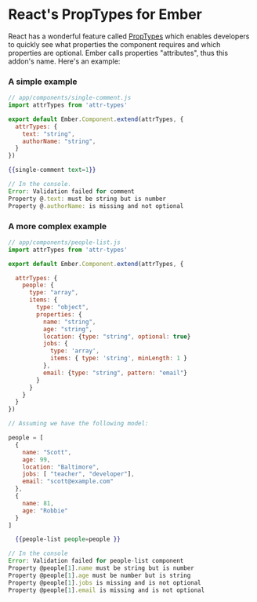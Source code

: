 # React's PropTypes for Ember

React has a wonderful feature called [PropTypes](https://facebook.github.io/react/docs/reusable-components.html#prop-validation) which enables developers to quickly see what properties the component requires and which properties are optional. Ember calls properties "attributes", thus this addon's name. Here's an example:


### A simple example
```js
// app/components/single-comment.js
import attrTypes from 'attr-types'

export default Ember.Component.extend(attrTypes, {
  attrTypes: {
    text: "string",
    authorName: "string",
  }
})
```

```hbs
{{single-comment text=1}}
```

```js
// In the console.
Error: Validation failed for comment
Property @.text: must be string but is number
Property @.authorName: is missing and not optional
```


### A more complex example

```js
// app/components/people-list.js
import attrTypes from 'attr-types'

export default Ember.Component.extend(attrTypes, {

  attrTypes: {
    people: {
      type: "array",
      items: {
        type: "object",
        properties: {
          name: "string",
          age: "string",
          location: {type: "string", optional: true}
          jobs: {
            type: 'array',
            items: { type: 'string', minLength: 1 }
          },
          email: {type: "string", pattern: "email"}
        }
      }
    }
  }
})
```

```js
// Assuming we have the following model:

people = [
  {
    name: "Scott",
    age: 99,
    location: "Baltimore",
    jobs: [ "teacher", "developer"],
    email: "scott@example.com"
  },
  {
    name: 81,
    age: "Robbie"
  }
]
```

```hbs
  {{people-list people=people }}
```

```js
// In the console
Error: Validation failed for people-list component
Property @people[1].name must be string but is number
Property @people[1].age must be number but is string
Property @people[1].jobs is missing and is not optional
Property @people[1].email is missing and is not optional
```
